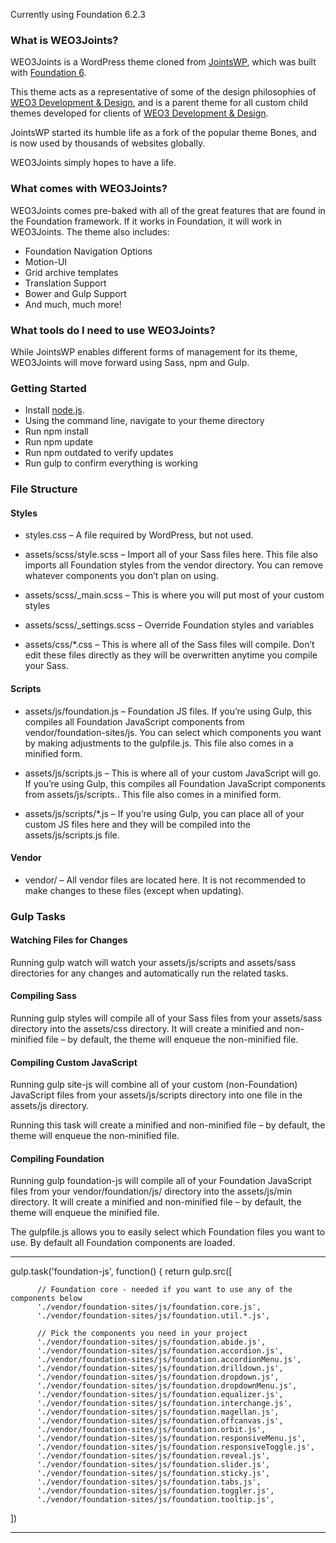 Currently using Foundation 6.2.3

### What is WEO3Joints?
WEO3Joints is a WordPress theme cloned from [JointsWP][2], which was built with [Foundation 6][3].

This theme acts as a representative of some of the design philosophies of [WEO3 Development & Design][1], and is a parent theme for all custom child themes developed for clients of [WEO3 Development & Design][1].

JointsWP started its humble life as a fork of the popular theme Bones, and is now used by thousands of websites globally.

WEO3Joints simply hopes to have a life.

### What comes with WEO3Joints?
WEO3Joints comes pre-baked with all of the great features that are found in the Foundation framework. If it works in Foundation, it will work in WEO3Joints. The theme also includes:

- Foundation Navigation Options
- Motion-UI
- Grid archive templates
- Translation Support
- Bower and Gulp Support
- And much, much more!

### What tools do I need to use WEO3Joints?
While JointsWP enables different forms of management for its theme, WEO3Joints will move forward using Sass, npm and Gulp.

### Getting Started
- Install [node.js](https://nodejs.org).
- Using the command line, navigate to your theme directory
- Run npm install
- Run npm update
- Run npm outdated to verify updates
- Run gulp to confirm everything is working



### File Structure

#### Styles
- styles.css – A file required by WordPress, but not used.

- assets/scss/style.scss – Import all of your Sass files here. This file also imports all Foundation styles from the vendor directory. You can remove whatever components you don’t plan on using.

- assets/scss/_main.scss – This is where you will put most of your custom styles

- assets/scss/_settings.scss – Override Foundation styles and variables

- assets/css/*.css – This is where all of the Sass files will compile. Don’t edit these files directly as they will be overwritten anytime you compile your Sass.

#### Scripts
- assets/js/foundation.js – Foundation JS files. If you’re using Gulp, this compiles all Foundation JavaScript components from vendor/foundation-sites/js. You can select which components you want by making adjustments to the gulpfile.js. This file also comes in a minified form.

- assets/js/scripts.js – This is where all of your custom JavaScript will go. If you’re using Gulp, this compiles all Foundation JavaScript components from assets/js/scripts.. This file also comes in a minified form.

- assets/js/scripts/*.js – If you’re using Gulp, you can place all of your custom JS files here and they will be compiled into the assets/js/scripts.js file.

#### Vendor
- vendor/ – All vendor files are located here. It is not recommended to make changes to these files (except when updating).


### Gulp Tasks
#### Watching Files for Changes
Running gulp watch will watch your assets/js/scripts and assets/sass directories for any changes and automatically run the related tasks.

#### Compiling Sass
Running gulp styles will compile all of your Sass files from your assets/sass directory into the assets/css directory. It will create a minified and non-minified file – by default, the theme will enqueue the non-minified file.

#### Compiling Custom JavaScript
Running gulp site-js will combine all of your custom (non-Foundation) JavaScript files from your assets/js/scripts directory into one file in the assets/js directory.

Running this task will create a minified and non-minified file – by default, the theme will enqueue the non-minified file.

#### Compiling Foundation
Running gulp foundation-js will compile all of your Foundation JavaScript files from your vendor/foundation/js/ directory into the assets/js/min directory. It will create a minified and non-minified file – by default, the theme will enqueue the minified file.

The gulpfile.js allows you to easily select which Foundation files you want to use. By default all Foundation components are loaded.

----

gulp.task('foundation-js', function() {
  return gulp.src([ 
           
          // Foundation core - needed if you want to use any of the components below
          './vendor/foundation-sites/js/foundation.core.js',
          './vendor/foundation-sites/js/foundation.util.*.js',
           
          // Pick the components you need in your project
          './vendor/foundation-sites/js/foundation.abide.js',
          './vendor/foundation-sites/js/foundation.accordion.js',
          './vendor/foundation-sites/js/foundation.accordionMenu.js',
          './vendor/foundation-sites/js/foundation.drilldown.js',
          './vendor/foundation-sites/js/foundation.dropdown.js',
          './vendor/foundation-sites/js/foundation.dropdownMenu.js',
          './vendor/foundation-sites/js/foundation.equalizer.js',
          './vendor/foundation-sites/js/foundation.interchange.js',
          './vendor/foundation-sites/js/foundation.magellan.js',
          './vendor/foundation-sites/js/foundation.offcanvas.js',
          './vendor/foundation-sites/js/foundation.orbit.js',
          './vendor/foundation-sites/js/foundation.responsiveMenu.js',
          './vendor/foundation-sites/js/foundation.responsiveToggle.js',
          './vendor/foundation-sites/js/foundation.reveal.js',
          './vendor/foundation-sites/js/foundation.slider.js',
          './vendor/foundation-sites/js/foundation.sticky.js',
          './vendor/foundation-sites/js/foundation.tabs.js',
          './vendor/foundation-sites/js/foundation.toggler.js',
          './vendor/foundation-sites/js/foundation.tooltip.js',
  ])
  
  ----


[1]: http://www.weo3.com "Home of WEO3 Development & Design"
[2]: http://www.jointswp.com/ "Home of JointsWP"
[3]: http://foundation.zurb.com/sites "Home of Zurb's Foundation: Sites"
